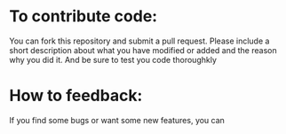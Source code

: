 # To contribute code: 
You can fork this repository and submit a pull request. Please include a short description about what you have modified or added and the reason why you did it. And be sure to test you code thoroughkly 
# How to feedback:
If you find some bugs or want some new features, you can 
